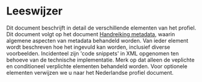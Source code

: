 # Leeswijzer

Dit document beschrijft in detail de verschillende elementen van het profiel. 
Dit document volgt op het document [Handreiking metadata](index.html), waarin algemene aspecten van metadata behandeld worden. 
Van ieder element wordt beschreven hoe het ingevuld kan worden, inclusief diverse voorbeelden. Incidenteel zijn 'code snippets' in XML opgenomen ten behoeve van de technische implementatie. Merk op dat alleen de veplichte en conditioneel verplichte elementen behandeld worden. Voor optionele elementen verwijzen we u naar het Nederlandse profiel document.


